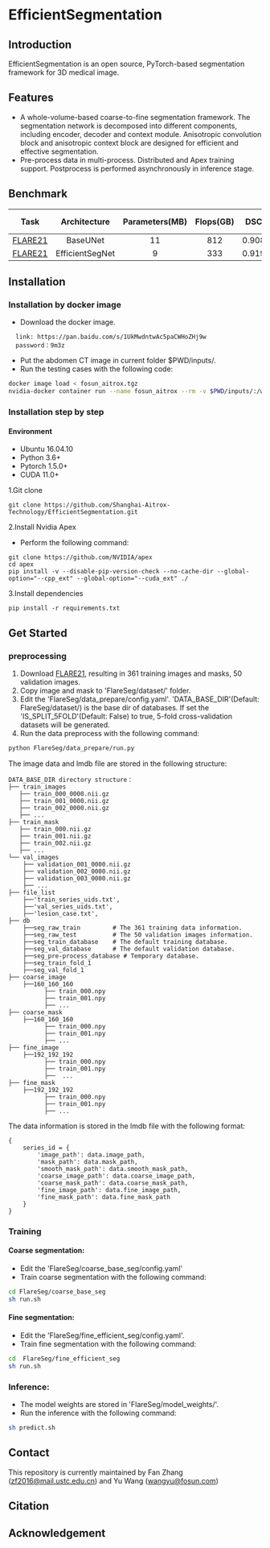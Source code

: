 # EfficientSegmentation
## Introduction
EfficientSegmentation is an open source, PyTorch-based segmentation framework for 3D medical image. 
## Features
- A whole-volume-based coarse-to-fine segmentation framework. The segmentation network is decomposed into different components, including encoder, decoder and context module.
  Anisotropic convolution block and anisotropic context block are designed for efficient and effective segmentation.
- Pre-process data in multi-process. Distributed and Apex training support. Postprocess is performed asynchronously in inference stage.
## Benchmark
| Task | Architecture | Parameters(MB) | Flops(GB) | DSC | NSC | Inference time(s) | GPU memory(MB) |
|:---:|:---:|:---:|:---:|:---:|:---:|:---:|:---:|
|[FLARE21](https://flare.grand-challenge.org/FLARE21/)| BaseUNet | 11 | 812 | 0.908 | 0.837 | 0.92 | 3183 |
|[FLARE21](https://flare.grand-challenge.org/FLARE21/)| EfficientSegNet | 9 | 333 | 0.919 | 0.848 | 0.46 | 2269 |

## Installation
### Installation by docker image
* Download the docker image.
```angular2html
  link: https://pan.baidu.com/s/1UkMwdntwAc5paCWHoZHj9w 
  password：9m3z
```
* Put the abdomen CT image in current folder $PWD/inputs/.
* Run the testing cases with the following code:
```bash
docker image load < fosun_aitrox.tgz
nvidia-docker container run --name fosun_aitrox --rm -v $PWD/inputs/:/workspace/inputs/ -v $PWD/outputs/:/workspace/outputs/ fosun_aitrox:latest /bin/bash -c "sh predict.sh"'
```

### Installation step by step
#### Environment
- Ubuntu 16.04.10
- Python 3.6+
- Pytorch 1.5.0+
- CUDA 11.0+

1.Git clone
```
git clone https://github.com/Shanghai-Aitrox-Technology/EfficientSegmentation.git
```

2.Install Nvidia Apex
- Perform the following command:
```
git clone https://github.com/NVIDIA/apex
cd apex
pip install -v --disable-pip-version-check --no-cache-dir --global-option="--cpp_ext" --global-option="--cuda_ext" ./
```

3.Install dependencies
```
pip install -r requirements.txt
```

## Get Started
### preprocessing
1. Download [FLARE21](https://flare.grand-challenge.org/Data/), resulting in 361 training images and masks, 50 validation images.
2. Copy image and mask to 'FlareSeg/dataset/' folder.
3. Edit the 'FlareSeg/data_prepare/config.yaml'. 
   'DATA_BASE_DIR'(Default: FlareSeg/dataset/) is the base dir of databases.
   If set the 'IS_SPLIT_5FOLD'(Default: False) to true, 5-fold cross-validation datasets will be generated.
4. Run the data preprocess with the following command:
```bash
python FlareSeg/data_prepare/run.py
```
The image data and lmdb file are stored in the following structure:
```wiki
DATA_BASE_DIR directory structure：
├── train_images
   ├── train_000_0000.nii.gz
   ├── train_001_0000.nii.gz
   ├── train_002_0000.nii.gz
   ├── ...
├── train_mask
   ├── train_000.nii.gz
   ├── train_001.nii.gz
   ├── train_002.nii.gz
   ├── ...
└── val_images
    ├── validation_001_0000.nii.gz
    ├── validation_002_0000.nii.gz
    ├── validation_003_0000.nii.gz
    ├── ...
├── file_list
    ├──'train_series_uids.txt', 
    ├──'val_series_uids.txt',
    ├──'lesion_case.txt',
├── db
    ├──seg_raw_train         # The 361 training data information.
    ├──seg_raw_test          # The 50 validation images information.
    ├──seg_train_database    # The default training database.
    ├──seg_val_database      # The default validation database.
    ├──seg_pre-process_database # Temporary database.
    ├──seg_train_fold_1
    ├──seg_val_fold_1
├── coarse_image
    ├──160_160_160
          ├── train_000.npy
          ├── train_001.npy
          ├── ...
├── coarse_mask
    ├──160_160_160
          ├── train_000.npy
          ├── train_001.npy
          ├── ...
├── fine_image
    ├──192_192_192
          ├── train_000.npy
          ├── train_001.npy
          ├──  ...
├── fine_mask
    ├──192_192_192
          ├── train_000.npy
          ├── train_001.npy
          ├── ...
```
The data information is stored in the lmdb file with the following format:
```wiki
{
    series_id = {
        'image_path': data.image_path,
        'mask_path': data.mask_path,
        'smooth_mask_path': data.smooth_mask_path,
        'coarse_image_path': data.coarse_image_path,
        'coarse_mask_path': data.coarse_mask_path,
        'fine_image_path': data.fine_image_path,
        'fine_mask_path': data.fine_mask_path
    }
}
```
### Training
#### Coarse segmentation:
- Edit the 'FlareSeg/coarse_base_seg/config.yaml'
- Train coarse segmentation with the following command:
```bash
cd FlareSeg/coarse_base_seg
sh run.sh
```

#### Fine segmentation:
- Edit the 'FlareSeg/fine_efficient_seg/config.yaml'. 
- Train fine segmentation with the following command:
```bash
cd  FlareSeg/fine_efficient_seg
sh run.sh
```

### Inference:
- The model weights are stored in 'FlareSeg/model_weights/'. 
- Run the inference with the following command:
```bash
sh predict.sh
```

## Contact
This repository is currently maintained by Fan Zhang (zf2016@mail.ustc.edu.cn) and Yu Wang (wangyu@fosun.com)

## Citation

## Acknowledgement
